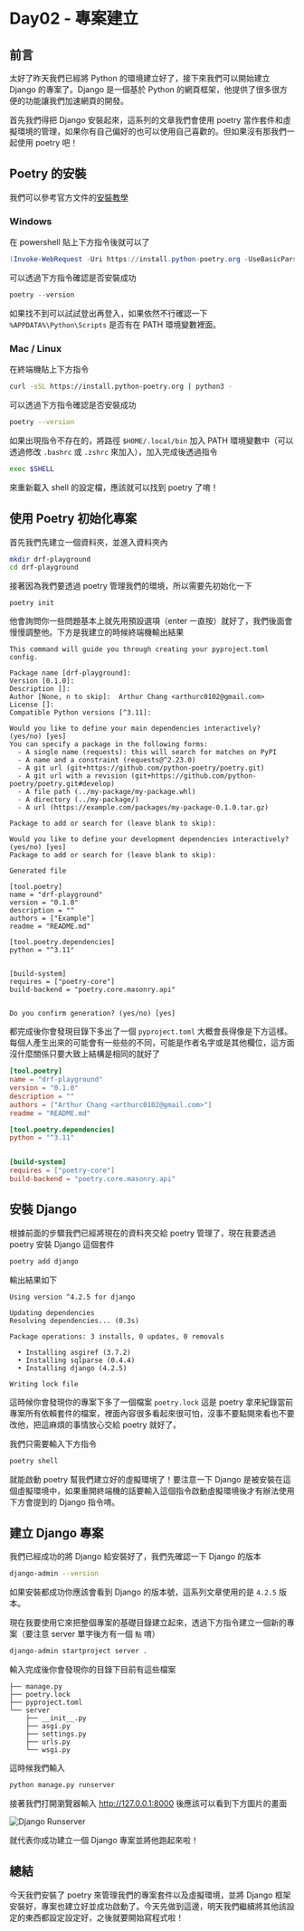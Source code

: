 # Day02 - 專案建立

## 前言

太好了昨天我們已經將 Python 的環境建立好了，接下來我們可以開始建立 Django 的專案了。Django 是一個基於 Python 的網頁框架，他提供了很多很方便的功能讓我們加速網頁的開發。

首先我們得把 Django 安裝起來，這系列的文章我們會使用 poetry 當作套件和虛擬環境的管理，如果你有自己偏好的也可以使用自己喜歡的。但如果沒有那我們一起使用 poetry 吧！

## Poetry 的安裝

我們可以參考官方文件的[安裝教學](https://python-poetry.org/docs/#installation)

### Windows

在 powershell 貼上下方指令後就可以了

```powershell
(Invoke-WebRequest -Uri https://install.python-poetry.org -UseBasicParsing).Content | python3 -
```

可以透過下方指令確認是否安裝成功

```powershell
poetry --version
```

如果找不到可以試試登出再登入，如果依然不行確認一下 `%APPDATA%\Python\Scripts` 是否有在 PATH 環境變數裡面。

### Mac / Linux

在終端機貼上下方指令

```bash
curl -sSL https://install.python-poetry.org | python3 -
```

可以透過下方指令確認是否安裝成功

```bash
poetry --version
```

如果出現指令不存在的，將路徑 `$HOME/.local/bin` 加入 PATH 環境變數中（可以透過修改 `.bashrc` 或 `.zshrc` 來加入），加入完成後透過指令

```bash
exec $SHELL
```

來重新載入 shell 的設定檔，應該就可以找到 poetry 了唷！

## 使用 Poetry 初始化專案

首先我們先建立一個資料夾，並進入資料夾內

```bash
mkdir drf-playground
cd drf-playground
```

接著因為我們要透過 poetry 管理我們的環境，所以需要先初始化一下

```shell
poetry init
```

他會詢問你一些問題基本上就先用預設選項（enter 一直按）就好了，我們後面會慢慢調整他。下方是我建立的時候終端機輸出結果

```plaintext
This command will guide you through creating your pyproject.toml config.

Package name [drf-playground]:
Version [0.1.0]:
Description []:
Author [None, n to skip]:  Arthur Chang <arthurc0102@gmail.com>
License []:
Compatible Python versions [^3.11]:

Would you like to define your main dependencies interactively? (yes/no) [yes]
You can specify a package in the following forms:
  - A single name (requests): this will search for matches on PyPI
  - A name and a constraint (requests@^2.23.0)
  - A git url (git+https://github.com/python-poetry/poetry.git)
  - A git url with a revision (git+https://github.com/python-poetry/poetry.git#develop)
  - A file path (../my-package/my-package.whl)
  - A directory (../my-package/)
  - A url (https://example.com/packages/my-package-0.1.0.tar.gz)

Package to add or search for (leave blank to skip):

Would you like to define your development dependencies interactively? (yes/no) [yes]
Package to add or search for (leave blank to skip):

Generated file

[tool.poetry]
name = "drf-playground"
version = "0.1.0"
description = ""
authors = ["Example"]
readme = "README.md"

[tool.poetry.dependencies]
python = "^3.11"


[build-system]
requires = ["poetry-core"]
build-backend = "poetry.core.masonry.api"


Do you confirm generation? (yes/no) [yes]
```

都完成後你會發現目錄下多出了一個 `pyproject.toml` 大概會長得像是下方這樣。每個人產生出來的可能會有一些些的不同，可能是作者名字或是其他欄位，這方面沒什麼關係只要大致上結構是相同的就好了

```toml
[tool.poetry]
name = "drf-playground"
version = "0.1.0"
description = ""
authors = ["Arthur Chang <arthurc0102@gmail.com>"]
readme = "README.md"

[tool.poetry.dependencies]
python = "^3.11"


[build-system]
requires = ["poetry-core"]
build-backend = "poetry.core.masonry.api"
```

## 安裝 Django

根據前面的步驟我們已經將現在的資料夾交給 poetry 管理了，現在我要透過 poetry 安裝 Django 這個套件

```bash
poetry add django
```

輸出結果如下

```plaintext
Using version ^4.2.5 for django

Updating dependencies
Resolving dependencies... (0.3s)

Package operations: 3 installs, 0 updates, 0 removals

  • Installing asgiref (3.7.2)
  • Installing sqlparse (0.4.4)
  • Installing django (4.2.5)

Writing lock file
```

這時候你會發現你的專案下多了一個檔案 `poetry.lock` 這是 poetry 拿來紀錄當前專案所有依賴套件的檔案，裡面內容很多看起來很可怕，沒事不要點開來看也不要改他，把這麻煩的事情放心交給 poetry 就好了。

我們只需要輸入下方指令

```bash
poetry shell
```

就能啟動 poetry 幫我們建立好的虛擬環境了！要注意一下 Django 是被安裝在這個虛擬環境中，如果重開終端機的話要輸入這個指令啟動虛擬環境後才有辦法使用下方會提到的 Django 指令唷。

## 建立 Django 專案

我們已經成功的將 Django 給安裝好了，我們先確認一下 Django 的版本

```bash
django-admin --version
```

如果安裝都成功你應該會看到 Django 的版本號，這系列文章使用的是 `4.2.5` 版本。

現在我要使用它來把整個專案的基礎目錄建立起來，透過下方指令建立一個新的專案（要注意 server 單字後方有一個 `點` 唷）

```bash
django-admin startproject server .
```

輸入完成後你會發現你的目錄下目前有這些檔案

```plaintext
├── manage.py
├── poetry.lock
├── pyproject.toml
└── server
    ├── __init__.py
    ├── asgi.py
    ├── settings.py
    ├── urls.py
    └── wsgi.py
```

這時候我們輸入

```python
python manage.py runserver
```

接著我們打開瀏覽器輸入 <http://127.0.0.1:8000> 後應該可以看到下方圖片的畫面

![Django Runserver](./images/D02_django_runserver.png)

就代表你成功建立一個 Django 專案並將他跑起來啦！

## 總結

今天我們安裝了 poetry 來管理我們的專案套件以及虛擬環境，並將 Django 框架安裝好，專案也建立好並成功啟動了。今天先做到這邊，明天我們繼續將其他該設定的東西都設定設定好，之後就要開始寫程式啦！
